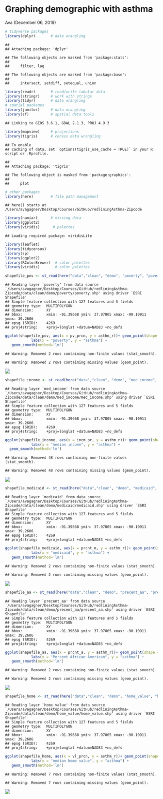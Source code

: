Graphing demographic with asthma
================
Ava
(December 06, 2019)

``` r
# tidyverse packages
library(dplyr)       # data wrangling
```

    ## 
    ## Attaching package: 'dplyr'

    ## The following objects are masked from 'package:stats':
    ## 
    ##     filter, lag

    ## The following objects are masked from 'package:base':
    ## 
    ##     intersect, setdiff, setequal, union

``` r
library(readr)       # read/write tabular data
library(stringr)     # work with strings
library(tidyr)       # data wrangling
# spatial packages
library(janitor)     # data wrangling
library(sf)          # spatial data tools
```

    ## Linking to GEOS 3.6.1, GDAL 2.1.3, PROJ 4.9.3

``` r
library(mapview)     # projections
library(tigris)      # census data wrangling 
```

    ## To enable 
    ## caching of data, set `options(tigris_use_cache = TRUE)` in your R script or .Rprofile.

    ## 
    ## Attaching package: 'tigris'

    ## The following object is masked from 'package:graphics':
    ## 
    ##     plot

``` r
# other packages
library(here)        # file path management
```

    ## here() starts at /Users/avagagner/Desktop/Courses/GitHub/redliningAsthma-Zipcode

``` r
library(naniar)      # missing data
library(ggplot2)
library(viridis)      # palettes
```

    ## Loading required package: viridisLite

``` r
library(leaflet)
library(tidycensus) 
library(sp)
library(ggplot2)   
library(RColorBrewer)  # color palettes
library(viridis)       # color palettes
```

``` r
shapefile_pov <- st_read(here("data","clean", "demo", "poverty", "poverty.shp"), stringsAsFactors = FALSE)
```

    ## Reading layer `poverty' from data source `/Users/avagagner/Desktop/Courses/GitHub/redliningAsthma-Zipcode/data/clean/demo/poverty/poverty.shp' using driver `ESRI Shapefile'
    ## Simple feature collection with 127 features and 5 fields
    ## geometry type:  MULTIPOLYGON
    ## dimension:      XY
    ## bbox:           xmin: -91.39668 ymin: 37.97805 xmax: -90.10911 ymax: 39.2606
    ## epsg (SRID):    4269
    ## proj4string:    +proj=longlat +datum=NAD83 +no_defs

``` r
ggplot(shapefile_pov, aes(x = pv_prcn, y = asthm_r))+ geom_point(shape = 21)+
            labs(x = "poverty", y = "asthma") +
   geom_smooth(method='lm')
```

    ## Warning: Removed 2 rows containing non-finite values (stat_smooth).

    ## Warning: Removed 2 rows containing missing values (geom_point).

![](docsGraphs_files/figure-markdown_github/unnamed-chunk-3-1.png)

``` r
shapefile_income <- st_read(here("data","clean", "demo", "med_income", "med_income.shp"), stringsAsFactors = FALSE)
```

    ## Reading layer `med_income' from data source `/Users/avagagner/Desktop/Courses/GitHub/redliningAsthma-Zipcode/data/clean/demo/med_income/med_income.shp' using driver `ESRI Shapefile'
    ## Simple feature collection with 127 features and 5 fields
    ## geometry type:  MULTIPOLYGON
    ## dimension:      XY
    ## bbox:           xmin: -91.39668 ymin: 37.97805 xmax: -90.10911 ymax: 39.2606
    ## epsg (SRID):    4269
    ## proj4string:    +proj=longlat +datum=NAD83 +no_defs

``` r
ggplot(shapefile_income, aes(x = incm_pr, y = asthm_r))+ geom_point(shape = 21)+
            labs(x = "median income", y = "asthma") +
  geom_smooth(method='lm')
```

    ## Warning: Removed 48 rows containing non-finite values (stat_smooth).

    ## Warning: Removed 48 rows containing missing values (geom_point).

![](docsGraphs_files/figure-markdown_github/unnamed-chunk-5-1.png)

``` r
shapefile_medicaid <- st_read(here("data","clean", "demo", "medicaid", "medicaid.shp"), stringsAsFactors = FALSE)
```

    ## Reading layer `medicaid' from data source `/Users/avagagner/Desktop/Courses/GitHub/redliningAsthma-Zipcode/data/clean/demo/medicaid/medicaid.shp' using driver `ESRI Shapefile'
    ## Simple feature collection with 127 features and 5 fields
    ## geometry type:  MULTIPOLYGON
    ## dimension:      XY
    ## bbox:           xmin: -91.39668 ymin: 37.97805 xmax: -90.10911 ymax: 39.2606
    ## epsg (SRID):    4269
    ## proj4string:    +proj=longlat +datum=NAD83 +no_defs

``` r
ggplot(shapefile_medicaid, aes(x = prcnt_m, y = asthm_r))+ geom_point(shape = 21)+
            labs(x = "medicaid", y = "asthma") +
   geom_smooth(method='lm')
```

    ## Warning: Removed 2 rows containing non-finite values (stat_smooth).

    ## Warning: Removed 2 rows containing missing values (geom_point).

![](docsGraphs_files/figure-markdown_github/unnamed-chunk-7-1.png)

``` r
shapefile_aa <- st_read(here("data","clean", "demo", "precent_aa", "precent_aa.shp"), stringsAsFactors = FALSE)
```

    ## Reading layer `precent_aa' from data source `/Users/avagagner/Desktop/Courses/GitHub/redliningAsthma-Zipcode/data/clean/demo/precent_aa/precent_aa.shp' using driver `ESRI Shapefile'
    ## Simple feature collection with 127 features and 5 fields
    ## geometry type:  MULTIPOLYGON
    ## dimension:      XY
    ## bbox:           xmin: -91.39668 ymin: 37.97805 xmax: -90.10911 ymax: 39.2606
    ## epsg (SRID):    4269
    ## proj4string:    +proj=longlat +datum=NAD83 +no_defs

``` r
ggplot(shapefile_aa, aes(x = prcnt_a, y = asthm_r))+ geom_point(shape = 21)+
            labs(x = "Percent African American", y = "asthma") +
   geom_smooth(method='lm')
```

    ## Warning: Removed 2 rows containing non-finite values (stat_smooth).

    ## Warning: Removed 2 rows containing missing values (geom_point).

![](docsGraphs_files/figure-markdown_github/unnamed-chunk-9-1.png)

``` r
shapefile_home <- st_read(here("data","clean", "demo", "home_value", "home_value.shp"), stringsAsFactors = FALSE)
```

    ## Reading layer `home_value' from data source `/Users/avagagner/Desktop/Courses/GitHub/redliningAsthma-Zipcode/data/clean/demo/home_value/home_value.shp' using driver `ESRI Shapefile'
    ## Simple feature collection with 127 features and 5 fields
    ## geometry type:  MULTIPOLYGON
    ## dimension:      XY
    ## bbox:           xmin: -91.39668 ymin: 37.97805 xmax: -90.10911 ymax: 39.2606
    ## epsg (SRID):    4269
    ## proj4string:    +proj=longlat +datum=NAD83 +no_defs

``` r
ggplot(shapefile_home, aes(x = vl_prcn, y = asthm_r))+ geom_point(shape = 21)+
            labs(x = "median home value", y = "asthma") +
   geom_smooth(method='lm')
```

    ## Warning: Removed 7 rows containing non-finite values (stat_smooth).

    ## Warning: Removed 7 rows containing missing values (geom_point).

![](docsGraphs_files/figure-markdown_github/unnamed-chunk-11-1.png)
